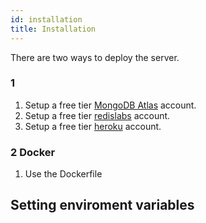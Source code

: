 ```yaml
---
id: installation
title: Installation
---
```


There are two ways to deploy the server.

### 1

1. Setup a free tier [MongoDB Atlas](https://www.mongodb.com/cloud/atlas) account.
1. Setup a free tier [redislabs](https://redislabs.com/) account.
1. Setup a free tier [heroku](https://www.heroku.com/) account.

### 2 Docker

1. Use the Dockerfile

## Setting enviroment variables

